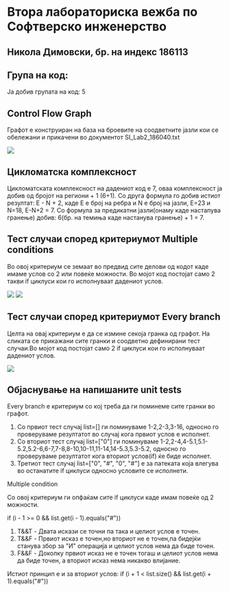 # Втора лабораториска вежба по Софтверско инженерство
## Никола Димовски, бр. на индекс 186113



## Група на код:
 Ја добив групата на код: 5
 
## Control Flow Graph

Графот е конструиран на база на броевите на соодветните јазли кои се обележани и прикачени во документот SI_Lab2_186040.txt

![](https://github.com/filippetrovski-si/SI_lab2_186040/blob/master/control%20flow%20graph.png)

## Цикломатска комплексност

Цикломатската комплексност на дадениот код е 7, оваа комплексност ја добив од бројот на региони + 1 (6+1).
Со друга формула го добив истиот резултат: E - N + 2, каде Е е број на ребра и N е број на јазли, Е=23 и N=18, Е-N+2 = 7.
Со формула за предикатни јазли(онаму каде настапува гранење) добив: 6(бр. на темиња каде настанува гранење) + 1 = 7.

## Тест случаи според критериумот Multiple conditions

Во овој критериум се земаат во предвид сите делови од кодот каде имаме услов со 2 или повеќе можности. Во мојот код постојат само 2 такви if циклуси кои го исполнуваат дадениот услов.

![](https://github.com/filippetrovski-si/SI_lab2_186040/blob/master/multiple1.png)
![](https://github.com/filippetrovski-si/SI_lab2_186040/blob/master/multiple2.png)


## Тест случаи според критериумот Every branch

Целта на овај критериум е да се измине секоја гранка од графот. На сликата се прикажани сите гранки и соодветно дефинирани тест случаи.Во мојот код постојат само 2 if циклуси кои го исполнуваат дадениот услов.

![](https://github.com/filippetrovski-si/SI_lab2_186040/blob/master/everybranch.png)


## Објаснување на напишаните unit tests

Every branch е критериум со кој треба да ги поминеме сите гранки во графот.

1. Со првиот тест случај list=[] ги поминуваме 1-2,2-3,3-16, односно го проверуваме резултатот во случај кога првиот услов е исполнет.
2. Со вториот тест случај list=["0"] ги поминуваме 1-2,2-4,4-5.1,5.1-5.2,5.2-6,6-7,7-8,8-10,10-11,11-14,14-5.3,5.3-5.2, односно го проверуваме резултатот кога вториот услов(if) ќе биде исполнет.
3. Третиот тест случај list=["0", "#", "0", "#"]  е за патеката која влегува во останатите if циклуси односно условите се исполнети.

Multiple condition

Со овој критериум ги опфаќам сите if циклуси каде имам повеќе од 2 можности.

if (i - 1 >= 0 && list.get(i - 1).equals("#"))

1. T&&T - Двата искази се точни па така и целиот услов е точен.
2. T&&F - Првиот исказ е точен,но вториот не е точен,па бидејќи станува збор за "И" операција и целиот услов нема да биде точен.
3. F&&F - Доколку првиот исказ не е точен тогаш и целиот услов нема да биде точен, а вториот исказ нема никакво влијание.

Истиот принцип е и за вториот услов:
if (i + 1 < list.size() && list.get(i + 1).equals("#"))

